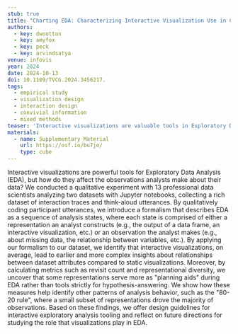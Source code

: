 ```yaml
---
stub: true
title: "Charting EDA: Characterizing Interactive Visualization Use in Computational Notebooks with a Mixed-Methods Formalism"
authors:
  - key: dwootton
  - key: amyfox
  - key: peck 
  - key: arvindsatya
venue: infovis
year: 2024
date: 2024-10-13
doi: 10.1109/TVCG.2024.3456217.
tags:
  - empirical study
  - visualization design
  - interaction design
  - convivial information
  - mixed methods
teaser: 'Interactive visualizations are valuable tools in Exploratory Data Analysis (EDA), but their impact on how analysts interpret data is not well understood. Through a study with 13 professional data scientists using Jupyter notebooks, we observed that interactive visualizations lead to earlier and more intricate insights compared to static views. Our analysis highlights distinct patterns, like the "80-20 rule" in data observations, and provides design guidelines for crafting more effective interactive analysis tools.'
materials:
  - name: Supplementary Material
    url: https://osf.io/bu7je/
    type: cube
---
```


Interactive visualizations are powerful tools for Exploratory Data Analysis (EDA), but how do they affect the observations analysts make about their data? We conducted a qualitative experiment with 13 professional data scientists analyzing two datasets with Jupyter notebooks, collecting a rich dataset of interaction traces and think-aloud utterances. By qualitatively coding participant utterances, we introduce a formalism that describes EDA as a sequence of analysis states, where each state is comprised of either a representation an analyst constructs (e.g., the output of a data frame, an interactive visualization, etc.) or an observation the analyst makes (e.g., about missing data, the relationship between variables, etc.). By applying our formalism to our dataset, we identify that interactive visualizations, on average, lead to earlier and more complex insights about relationships between dataset attributes compared to static visualizations. Moreover, by calculating metrics such as revisit count and representational diversity, we uncover that some representations serve more as "planning aids" during EDA rather than tools strictly for hypothesis-answering. We show how these measures help identify other patterns of analysis behavior, such as the "80-20 rule", where a small subset of representations drove the majority of observations. Based on these findings, we offer design guidelines for interactive exploratory analysis tooling and reflect on future directions for studying the role that visualizations play in EDA. 